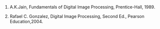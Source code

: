 1. A.K.Jain, Fundamentals of Digital Image Processing, Prentice-Hall, 1989.

2. Rafael C. Gonzalez, Digital Image Processing, Second Ed., Pearson Education,2004.